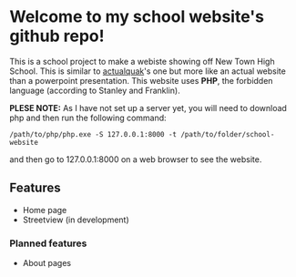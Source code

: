 # Welcome to my school website's github repo!
This is a school project to make a webiste showing off New Town High School. This is similar to [actualquak](https://github.com/actualquak/School-View)'s one but more like an actual website than a powerpoint presentation. This website uses **PHP**, the forbidden language (according to Stanley and Franklin).

**PLESE NOTE:** As I have not set up a server yet, you will need to download php and then run the following command:
```
/path/to/php/php.exe -S 127.0.0.1:8000 -t /path/to/folder/school-website
```
and then go to 127.0.0.1:8000 on a web browser to see the website.

## Features
* Home page
* Streetview (in development)
### Planned features
* About pages

